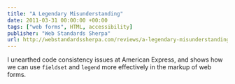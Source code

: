 ```yaml
---
title: "A Legendary Misunderstanding"
date: 2011-03-31 00:00:00 +00:00
tags: ["web forms", HTML, accessibility]
publisher: "Web Standards Sherpa"
url: http://webstandardssherpa.com/reviews/a-legendary-misunderstanding
---
```


I unearthed code consistency issues at American Express, and shows how we can use <code>fieldset</code> and <code>legend</code> more effectively in the markup of web forms.
